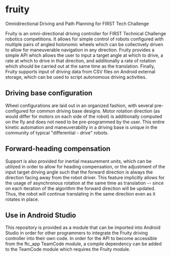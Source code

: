 # fruity
Omnidirectional Driving and Path Planning for FIRST Tech Challenge

Fruity is an omni-directional driving controller for FIRST Technical Challenge robotics competitions. It allows for simple control of robots configured with multiple pairs of angled holonomic wheels which can be collectively driven to allow for maneuverable navigation in any direction. Fruity provides a simple API which allows the user to input a target angle at which to drive, a rate at which to drive in that direction, and additionally a rate of rotation which should be carried out at the same time as the translation. Finally, Fruity supports input of driving data from CSV files on Android external storage, which can be used to script autonomous driving activities.

## Driving base configuration
Wheel configurations are laid out in an organized fashion, with several pre-configured for common driving base designs. Motor rotation direction (as would differ for motors on each side of the robot) is additionally computed on the fly and does not need to be pre-programmed by the user. This entire kinetic automation and maneuverability in a driving base is unique in the community of typical "differential - drive" robots.

## Forward-heading compensation
Support is also provided for inertial measurement units, which can be utilized in order to allow for heading compensation, or the adjustment of the input target driving angle such that the forward direction is always the direction facing away from the robot driver. This feature implicitly allows for the usage of asynchronous rotation at the same time as translation -- since on each iteration of the algorithm the forward direction will be updated. Thus, the robot  will continue translating in the same direction even as it rotates in place. 

## Use in Android Studio
This repository is provided as a module that can be imported into Android Studio in order for other programmers to integrate the Fruity driving controller into their own code. In order for the API to become accessible from the ftc_app TeamCode module, a compile dependency can be added to the TeamCode module which requires the Fruity module.
